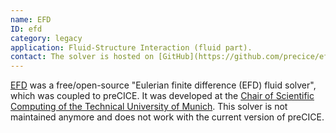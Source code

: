 ```yaml
---
name: EFD
ID: efd
category: legacy
application: Fluid-Structure Interaction (fluid part).
contact: The solver is hosted on [GitHub](https://github.com/precice/efd).
---
```


[EFD](https://github.com/precice/efd) was a free/open-source "Eulerian finite difference (EFD) fluid solver", which was coupled to preCICE. It was developed at the [Chair of Scientific Computing of the Technical University of Munich](https://www5.in.tum.de/). This solver is not maintained anymore and does not work with the current version of preCICE.

